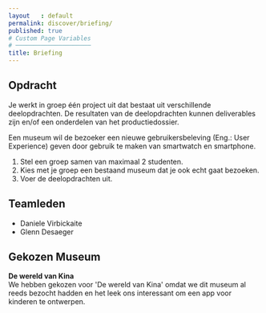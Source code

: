 ```yaml
---
layout   : default
permalink: discover/briefing/
published: true
# Custom Page Variables
# ─────────────────────
title: Briefing
---
```


## Opdracht

Je werkt in groep één project uit dat bestaat uit verschillende deelopdrachten. De resultaten van de deelopdrachten kunnen deliverables zijn en/of een onderdelen van het productiedossier.

Een museum wil de bezoeker een nieuwe gebruikersbeleving (Eng.: User Experience) geven door gebruik te maken van smartwatch en smartphone.

1. Stel een groep samen van maximaal 2 studenten.
2. Kies met je groep een bestaand museum dat je ook echt gaat bezoeken.
3. Voer de deelopdrachten uit.

## Teamleden

 - Daniele Virbickaite
 - Glenn Desaeger

## Gekozen Museum

**De wereld van Kina**<br>
We hebben gekozen voor 'De wereld van Kina' omdat we dit museum al reeds bezocht hadden en het leek ons interessant om een app voor kinderen te ontwerpen.